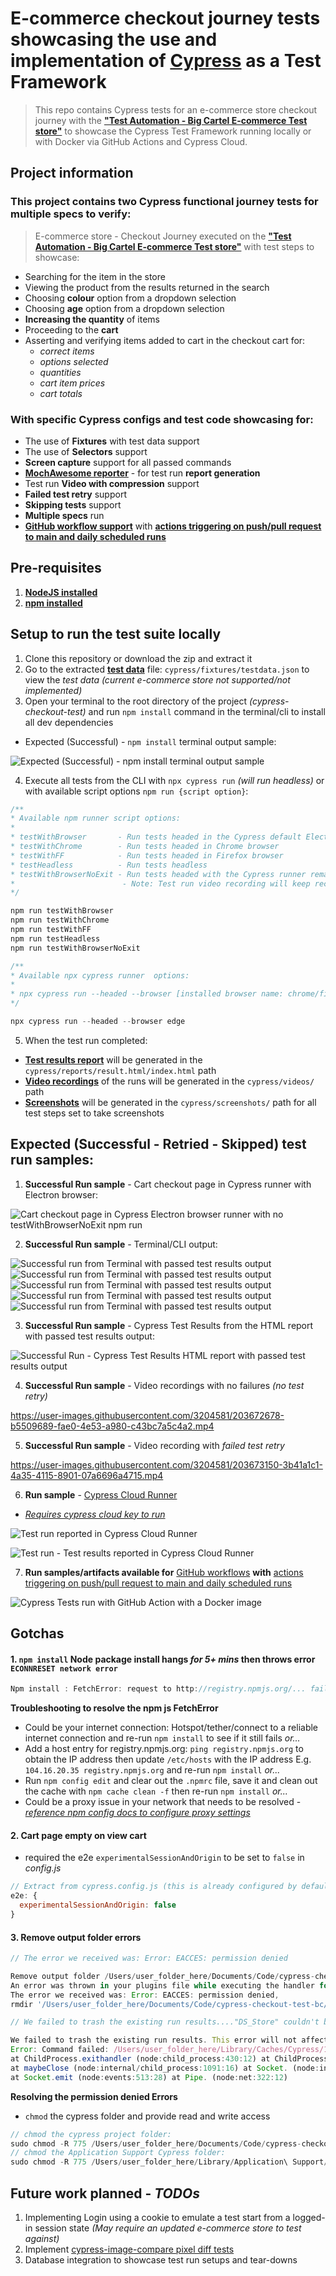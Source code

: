 # E-commerce checkout journey tests showcasing the use and implementation of [__Cypress__](https://www.cypress.io/) as a __Test Framework__

> This repo contains Cypress tests for an e-commerce store checkout journey with the [__"Test Automation - Big Cartel E-commerce Test store"__](https://testautomation.bigcartel.com/) to showcase the Cypress Test Framework running locally or with Docker via GitHub Actions and Cypress Cloud. 

## Project information

### This project contains two Cypress functional journey tests for multiple specs to verify:

> E-commerce store - Checkout Journey executed on the [__"Test Automation - Big Cartel E-commerce Test store"__](https://testautomation.bigcartel.com/) with test steps to showcase:  

- Searching for the item in the store
- Viewing the product from the results returned in the search
- Choosing __colour__ option from a dropdown selection
- Choosing __age__ option from a dropdown selection
- __Increasing the quantity__ of items
- Proceeding to the __cart__
- Asserting and verifying items added to cart in the checkout cart for:
  - *correct items*
  - *options selected*
  - *quantities*
  - *cart item prices*
  - *cart totals*

### With specific Cypress configs and test code showcasing for:

- The use of __Fixtures__ with test data support
- The use of __Selectors__ support
- __Screen capture__ support for all passed commands
- [__MochAwesome reporter__](https://www.npmjs.com/package/mochawesome) - for test run __report generation__
- Test run __Video with compression__ support
- __Failed test retry__ support
- __Skipping tests__ support
- __Multiple specs__ run
- __[GitHub workflow support](https://github.com/badj/cypress-checkout-test-bc/actions)__ with __[actions triggering on push/pull request to main and daily scheduled runs](.github/workflows/main.yml)__


## Pre-requisites

1. [__NodeJS installed__](https://nodejs.org/en/download/)
2. [__npm installed__](https://docs.npmjs.com/downloading-and-installing-node-js-and-npm/)

## Setup to run the test suite locally

1. Clone this repository or download the zip and extract it
2. Go to the extracted [__test data__](cypress/fixtures/testdata.json) file: `cypress/fixtures/testdata.json` to view the *test data* *(current e-commerce store not supported/not implemented)*
3. Open your terminal to the root directory of the project *(cypress-checkout-test)* and run `npm install` command in the terminal/cli to install all dev dependencies

- Expected (Successful) - `npm install` terminal output sample:

![Expected (Successful) - `npm install` terminal output sample](npm-install-expected.jpg)

4. Execute all tests from the CLI with `npx cypress run` *(will run headless)* or with available script options `npm run {script option}`:

```js
/**
* Available npm runner script options: 
*
* testWithBrowser       - Run tests headed in the Cypress default Electron browser
* testWithChrome        - Run tests headed in Chrome browser
* testWithFF            - Run tests headed in Firefox browser
* testHeadless          - Run tests headless
* testWithBrowserNoExit - Run tests headed with the Cypress runner remaining open after the test run
*                        - Note: Test run video recording will keep recording until Cypress runner is closed/killed when @testWithBrowserNoExit option is used!
*/

npm run testWithBrowser
npm run testWithChrome        
npm run testWithFF
npm run testHeadless          
npm run testWithBrowserNoExit

/**
* Available npx cypress runner  options: 
*
* npx cypress run --headed --browser [installed browser name: chrome/firefox/edge]
*/

npx cypress run --headed --browser edge

```
5. When the test run completed:
- [__Test results report__](cypress/reports/result.html/index.html) will be generated in the `cypress/reports/result.html/index.html` path
- [__Video recordings__](cypress/videos/) of the runs will be generated in the `cypress/videos/` path
- [__Screenshots__](cypress/screenshots/) will be generated in the `cypress/screenshots/` path for all test steps set to take screenshots

## Expected (Successful - Retried - Skipped) test run samples:

1. __Successful Run sample__ - Cart checkout page in Cypress runner with Electron browser:

![Cart checkout page in Cypress Electron browser runner with no testWithBrowserNoExit npm run](Cypress_Electron_runner_cart_page.jpg)

2. __Successful Run sample__ - Terminal/CLI output:

![Successful run from Terminal with passed test results output](terminal_cypress1.jpg)
![Successful run from Terminal with passed test results output](terminal_cypress2.jpg)
![Successful run from Terminal with passed test results output](terminal_cypress3.jpg)
![Successful run from Terminal with passed test results output](terminal_cypress4.jpg)
![Successful run from Terminal with passed test results output](terminal_cypress5.jpg)

3. __Successful Run sample__ - Cypress Test Results from the HTML report with passed test results output:

![Successful Run - Cypress Test Results HTML report with passed test results output](Cypress_Test_Results_html_report.jpg)

4. __Successful Run sample__ - Video recordings with no failures *(no test retry)*

https://user-images.githubusercontent.com/3204581/203672678-b5509689-fae0-4e53-a980-c43bc7a5c4a2.mp4

5. __Successful Run sample__ - Video recording with *failed test retry*

https://user-images.githubusercontent.com/3204581/203673150-3b41a1c1-4a35-4115-8901-07a6696a4715.mp4

6. __Run sample__ - [Cypress Cloud Runner](https://cloud.cypress.io)
- [*Requires cypress cloud key to run*](https://docs.cypress.io/faq/questions/cloud-faq)

![Test run reported in Cypress Cloud Runner](Cypress-Cloud.jpg)

![Test run - Test results reported in Cypress Cloud Runner](Cypress-Cloud-Test-Results.jpg)

7. __Run samples/artifacts available for__ [GitHub workflows](https://github.com/badj/cypress-checkout-test-bc/actions) __with__ [actions triggering on push/pull request to main and daily scheduled runs](.github/workflows/main.yml)

![Cypress Tests run with GitHub Action with a Docker image](Cypress_Tests_GA_with_Docker.jpg)

## Gotchas

#### 1. `npm install` __Node package install hangs *for 5+ mins* then throws error__ `ECONNRESET network error`

```js
Npm install : FetchError: request to http://registry.npmjs.org/... failed, reason: read ECONNRESET
```

__Troubleshooting to resolve the npm js FetchError__
- Could be your internet connection: Hotspot/tether/connect to a reliable internet connection and re-run `npm install` to see if it still fails *or...*
- Add a host entry for registry.npmjs.org: `ping registry.npmjs.org` to obtain the IP address then update `/etc/hosts` with the IP address E.g. `104.16.20.35 registry.npmjs.org` and re-run `npm install` *or...*
- Run `npm config edit` and clear out the `.npmrc` file, save it and clean out the cache with `npm cache clean -f` then re-run `npm install` *or...*
- Could be a proxy issue in your network that needs to be resolved - [*reference npm config docs to configure proxy settings*](https://docs.npmjs.com/cli/v8/using-npm/config#proxy)

#### 2. __Cart page empty on view cart__

- required the e2e `experimentalSessionAndOrigin` to be set to `false` in *config.js*
  
```js
// Extract from cypress.config.js (this is already configured by default)
e2e: {
  experimentalSessionAndOrigin: false
}
```

#### 3. __Remove output folder errors__

```js
// The error we received was: Error: EACCES: permission denied

Remove output folder /Users/user_folder_here/Documents/Code/cypress-checkout-test-bc/cypress/reports/result.html
An error was thrown in your plugins file while executing the handler for the before:run event.
The error we received was: Error: EACCES: permission denied,
rmdir '/Users/user_folder_here/Documents/Code/cypress-checkout-test-bc/cypress/reports/result.html' account_user_name_here cypress-checkout-test-bc % 

// We failed to trash the existing run results...."DS_Store" couldn't be moved to the trash because you don't have permission to access it.

We failed to trash the existing run results. This error will not affect or change the exit code.
Error: Command failed: /Users/user_folder_here/Library/Caches/Cypress/13.6.2/Cypress.app/Contents/Resources/app/node_modules/trash/lib/macos-trash /Users/user_folder_here/Documents/Code/cypress-checkout-test-bc/cypress/screenshots/.DS_Store ".DS_Store" couldn't be moved to the trash because you don't have permission to access it.
at ChildProcess.exithandler (node:child_process:430:12) at ChildProcess.emit (node:events:513:28)
at maybeClose (node:internal/child_process:1091:16) at Socket. (node:internal/child_process:449:11)
at Socket.emit (node:events:513:28) at Pipe. (node:net:322:12)

```
__Resolving the permission denied Errors__

- `chmod` the cypress folder and provide read and write access

```js
// chmod the cypress project folder:
sudo chmod -R 775 /Users/user_folder_here/Documents/Code/cypress-checkout-test-bc/cypress/
// chmod the Application Support Cypress folder:
sudo chmod -R 775 /Users/user_folder_here/Library/Application\ Support/Cypress
```

## Future work planned - *TODOs*

1. Implementing Login using a cookie to emulate a test start from a logged-in session state *(May require an updated e-commerce store to test against)*
2. Implement [cypress-image-compare pixel diff tests](https://www.npmjs.com/package/cypress-image-compare)
3. Database integration to showcase test run setups and tear-downs

